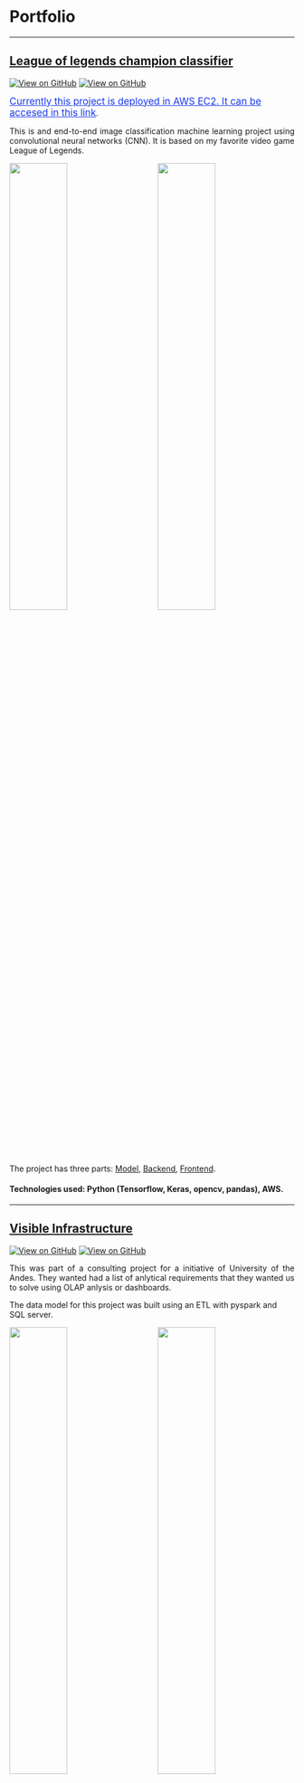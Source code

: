 # Portfolio
---

## [League of legends champion classifier](https://jglobaton10.github.io/LeagueOfLegendsChampionClassifier/)
[![View on GitHub](https://img.shields.io/badge/AWS-View_Web_App-orange?logo=Amazon)](http://ec2-18-191-142-227.us-east-2.compute.amazonaws.com/)
[![View on GitHub](https://img.shields.io/badge/GitHub-View_on_GitHub-blue?logo=GitHub)](https://github.com/jglobaton10/LeagueOfLegendsChampionClassifier)

<a href="http://ec2-18-191-142-227.us-east-2.compute.amazonaws.com/" style="color:#1B39ED; font-size:17px;" align="center"> Currently this project is deployed in AWS EC2. It can be accesed in this  link</a>.

<p align="justify">
This is and end-to-end image classification machine learning project using convolutional neural networks (CNN). It is based on my favorite video game <bold>League of Legends</bold>.
</p>
<p>
<img src="images/lol_gif_part_1_Trim-_2_.gif" width="45%"/>
&nbsp; &nbsp;  &nbsp;  &nbsp;
<img src="images/lol_gif_part_1_Trim.gif" width="45%"/>
</p>

The project has three parts: [Model](https://github.com/jglobaton10/LeagueOfLegendsChampionClassifier/blob/main/model/model.ipynb), [Backend](https://github.com/jglobaton10/LeagueOfLegendsChampionClassifier/blob/main/Flaskserver/server.py), [Frontend](https://github.com/jglobaton10/LeagueOfLegendsChampionClassifier/tree/main/Front_end).

#### Technologies used: Python (Tensorflow, Keras, opencv, pandas), AWS. 
---

## [Visible Infrastructure](https://jglobaton10.github.io/Visibleinfrastructure/)
[![View on GitHub](https://img.shields.io/badge/PowerBI-N_passengers_vs_empty_seats-yellow?logo=PowerBI)](https://app.powerbi.com/view?r=eyJrIjoiNTg2NmRjYzEtYWM0NS00NzQzLTliMGMtNDI1NTY1ZDc1ZjBmIiwidCI6IjQ0ODhlODRkLWI3NjMtNDUzOC1hY2EyLWU1ZTEwNGNlNTI0NiIsImMiOjN9&pageName=ReportSection)
[![View on GitHub](https://img.shields.io/badge/PowerBI-GDP_vs_N_of_flights-yellow?logo=PowerBI)](https://app.powerbi.com/view?r=eyJrIjoiNzM5MzIzYzMtY2E1Yy00MDg3LWI3ODYtMzQ3NDVlNGE5OGRmIiwidCI6IjQ0ODhlODRkLWI3NjMtNDUzOC1hY2EyLWU1ZTEwNGNlNTI0NiIsImMiOjN9&pageName=ReportSection)

<p align="justify">
This was part of a consulting project for a initiative of University of the Andes. They wanted had a list of anlytical requirements that they wanted us to solve using OLAP anlysis or dashboards. 

The data model for this project was built using an ETL with pyspark and SQL server. 
</p>
  
<p>
<img src="images/infraestructra visible2.gif" width="45%"/>
&nbsp; &nbsp;  &nbsp;  &nbsp;
<img src="images/infraestructura visible.gif" width="45%"/>
</p>


#### Technologies used: PowerBI, Python (pandas, pyspark, numpy, seaborn), SQL, SQL server. 
---

---

## [Legends of Runaterra Anlytics](https://github.com/jglobaton10/legendsOfRunaterraAnlytics)
[![View on GitHub](https://img.shields.io/badge/GitHub-View_on_GitHub-blue?logo=GitHub)](https://github.com/jglobaton10/legendsOfRunaterraAnlytics)
[![View on GitHub](https://img.shields.io/badge/PowerBI-View_on_PowerBI-yellow?logo=PowerBI)](https://app.powerbi.com/view?r=eyJrIjoiZjI4ZjUwNGEtMjVjZS00NzY2LTg4YTktNWI1MTdkNzFjNTk1IiwidCI6IjQ0ODhlODRkLWI3NjMtNDUzOC1hY2EyLWU1ZTEwNGNlNTI0NiIsImMiOjN9&pageName=ReportSection)


<p align="justify">
The objective of this project was to produce analytics about each card set of the popular collectible card game Legends of Runaterra. Each of the pages of the report represent a region of the game. 
  
This is an ongoing project. 
</p>
  
<p>
<img src="images/legendsOrR.gif" width="45%"/>
&nbsp; &nbsp;  &nbsp;  &nbsp;
<img src="images/lengendOfRuna2.gif" width="45%"/>
</p>


#### Technologies used: PowerBI, Python (pandas, pyspark, numpy, seaborn), SQL, SQL server. 
---


